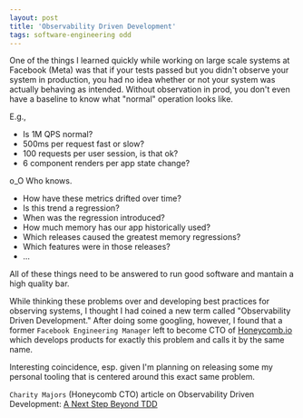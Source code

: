 ```yaml
---
layout: post
title: 'Observability Driven Development'
tags: software-engineering odd
---
```


One of the things I learned quickly while working on large scale systems at Facebook (Meta) was that if your tests passed but you didn't observe your system in production, you had no idea whether or not your system was actually behaving as intended. Without observation in prod, you don't even have a baseline to know what "normal" operation looks like.

E.g.,

- Is 1M QPS normal?
- 500ms per request fast or slow?
- 100 requests per user session, is that ok?
- 6 component renders per app state change?

o_O Who knows.

- How have these metrics drifted over time?
- Is this trend a regression?
- When was the regression introduced?
- How much memory has our app historically used?
- Which releases caused the greatest memory regressions?
- Which features were in those releases?
- ...

All of these things need to be answered to run good software and mantain a high quality bar.

While thinking these problems over and developing best practices for observing systems, I thought I had coined a new term called "Observability Driven Development." After doing some googling, however, I found that a former `Facebook Engineering Manager` left to become CTO of [Honeycomb.io](https://honeycomb.io) which develops products for exactly this problem and calls it by the same name.

Interesting coincidence, esp. given I'm planning on releasing some my personal tooling that is centered around this exact same problem.

`Charity Majors` (Honeycomb CTO) article on Observability Driven Development: [A Next Step Beyond TDD](https://thenewstack.io/a-next-step-beyond-test-driven-development/)
